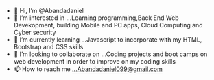 - 👋 Hi, I’m @Abandadaniel
- 👀 I’m interested in ...Learning programming,Back End Web Devekopment, building Mobile and PC apps, Cloud Computing and Cyber security
- 🌱 I’m currently learning ...Javascript to incorporate with my HTML, Bootstrap and CSS skills
- 💞️ I’m looking to collaborate on ...Coding projects and boot camps on web development in order to improve on my coding skills
- 📫 How to reach me ...Abandadaniel099@gmail.com

<!---
Abandadaniel/Abandadaniel is a ✨ special ✨ repository because its `README.md` (this file) appears on your GitHub profile.
You can click the Preview link to take a look at your changes.
--->
